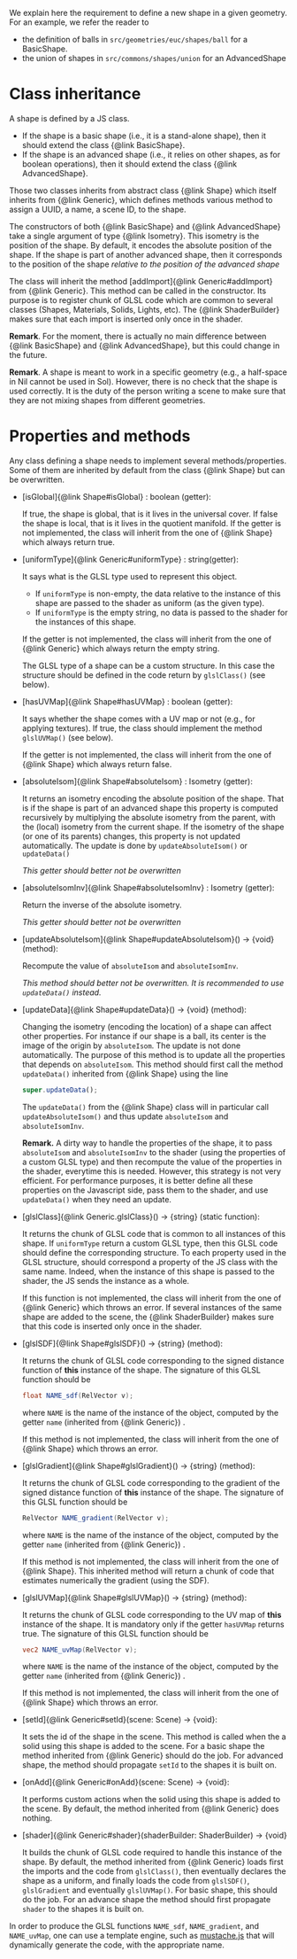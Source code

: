 We explain here the requirement to define a new shape in a given geometry. For an example, we refer the reader to

- the definition of balls in `src/geometries/euc/shapes/ball` for a BasicShape.
- the union of shapes in `src/commons/shapes/union` for an AdvancedShape

# Class inheritance

A shape is defined by a JS class.

- If the shape is a basic shape (i.e., it is a stand-alone shape), then it should extend the class {@link BasicShape}.
- If the shape is an advanced shape (i.e., it relies on other shapes, as for boolean operations), then it should extend
  the class {@link AdvancedShape}.

Those two classes inherits from abstract class {@link Shape} which itself inherits from {@link Generic}, which defines
methods various method to assign a UUID, a name, a scene ID, to the shape.

The constructors of both {@link BasicShape} and {@link AdvancedShape} take a single argument of type {@link Isometry}.
This isometry is the position of the shape. By default, it encodes the absolute position of the shape. If the shape is
part of another advanced shape, then it corresponds to the position of the shape *relative to the position of the
advanced shape*

The class will inherit the method [addImport]{@link Generic#addImport} from {@link Generic}. This method can be called
in the constructor. Its purpose is to register chunk of GLSL code which are common to several classes (Shapes,
Materials, Solids, Lights, etc). The {@link ShaderBuilder} makes sure that each import is inserted only once in the
shader.

**Remark**. For the moment, there is actually no main difference between {@link BasicShape} and {@link AdvancedShape},
but this could change in the future.

**Remark**. A shape is meant to work in a specific geometry (e.g., a half-space in Nil cannot be used in Sol). However,
there is no check that the shape is used correctly. It is the duty of the person writing a scene to make sure that they
are not mixing shapes from different geometries.

# Properties and methods

Any class defining a shape needs to implement several methods/properties. Some of them are inherited by default from the
class {@link Shape} but can be overwritten.

- [isGlobal]{@link Shape#isGlobal} : boolean (getter):

  If true, the shape is global, that is it lives in the universal cover. If false the shape is local, that is it lives
  in the quotient manifold. If the getter is not implemented, the class will inherit from the one of {@link Shape} which
  always return true.

- [uniformType]{@link Generic#uniformType} : string(getter):

  It says what is the GLSL type used to represent this object.
    - If `uniformType` is non-empty, the data relative to the instance of this shape are passed to the shader as
      uniform (as the given type).
    - If `uniformType` is the empty string, no data is passed to the shader for the instances of this shape.

  If the getter is not implemented, the class will inherit from the one of {@link Generic} which always return the empty
  string.

  The GLSL type of a shape can be a custom structure. In this case the structure should be defined in the code return
  by `glslClass()` (see below).

- [hasUVMap]{@link Shape#hasUVMap} : boolean (getter):

  It says whether the shape comes with a UV map or not (e.g., for applying textures). If true, the class should implement
  the method `glslUVMap()` (see below).

  If the getter is not implemented, the class will inherit from the one of {@link Shape} which always return false.

- [absoluteIsom]{@link Shape#absoluteIsom} : Isometry (getter):

  It returns an isometry encoding the absolute position of the shape. That is if the shape is part of an advanced shape
  this property is computed recursively by multiplying the absolute isometry from the parent, with the (local) isometry
  from the current shape. If the isometry of the shape (or one of its parents) changes, this property is not updated
  automatically. The update is done by `updateAbsoluteIsom()` or `updateData()`

  *This getter should better not be overwritten*

- [absoluteIsomInv]{@link Shape#absoluteIsomInv} : Isometry (getter):

  Return the inverse of the absolute isometry.

  *This getter should better not be overwritten*

- [updateAbsoluteIsom]{@link Shape#updateAbsoluteIsom}() -> {void} (method):

  Recompute the value of `absoluteIsom` and `absoluteIsomInv`.

  *This method should better not be overwritten. It is recommended to use `updateData()` instead.*

- [updateData]{@link Shape#updateData}() -> {void} (method):

  Changing the isometry (encoding the location) of a shape can affect other properties. For instance if our shape is a
  ball, its center is the image of the origin by `absoluteIsom`. The update is not done automatically. The purpose of
  this method is to update all the properties that depends on `absoluteIsom`. This method should first call the
  method `updateData()` inherited from {@link Shape} using the line
  ```javascript
  super.updateData();
  ```
  The `updateData()` from the {@link Shape} class will in particular call `updateAbsoluteIsom()` and thus
  update `absoluteIsom` and `absoluteIsomInv`.

  **Remark.** A dirty way to handle the properties of the shape, it to pass `absoluteIsom` and `absoluteIsomInv` to the
  shader (using the properties of a custom GLSL type) and then recompute the value of the properties in the shader,
  everytime this is needed. However, this strategy is not very efficient. For performance purposes, it is better define
  all these properties on the Javascript side, pass them to the shader, and use `updateData()` when they need an update.

- [glslClass]{@link Generic.glslClass}() -> {string} (static function):

  It returns the chunk of GLSL code that is common to all instances of this shape. If `uniformType` return a custom GLSL
  type, then this GLSL code should define the corresponding structure. To each property used in the GLSL structure,
  should correspond a property of the JS class with the same name. Indeed, when the instance of this shape is passed to
  the shader, the JS sends the instance as a whole.

  If this function is not implemented, the class will inherit from the one of {@link Generic} which throws an error. If
  several instances of the same shape are added to the scene, the {@link ShaderBuilder} makes sure that this code is
  inserted only once in the shader.

- [glslSDF]{@link Shape#glslSDF}() -> {string} (method):

  It returns the chunk of GLSL code corresponding to the signed distance function of **this** instance of the shape. The
  signature of this GLSL function should be
  ```glsl
  float NAME_sdf(RelVector v);
  ```
  where `NAME` is the name of the instance of the object, computed by the getter `name` (inherited from {@link Generic})
  .

  If this method is not implemented, the class will inherit from the one of {@link Shape} which throws an error.

- [glslGradient]{@link Shape#glslGradient}() -> {string} (method):

  It returns the chunk of GLSL code corresponding to the gradient of the signed distance function of **this** instance
  of the shape. The signature of this GLSL function should be
  ```glsl
  RelVector NAME_gradient(RelVector v);
  ```
  where `NAME` is the name of the instance of the object, computed by the getter `name` (inherited from {@link Generic})
  .

  If this method is not implemented, the class will inherit from the one of {@link Shape}. This inherited method will
  return a chunk of code that estimates numerically the gradient (using the SDF).

- [glslUVMap]{@link Shape#glslUVMap}() -> {string} (method):

  It returns the chunk of GLSL code corresponding to the UV map of **this** instance of the shape. It is mandatory only
  if the getter `hasUVMap` returns true. The signature of this GLSL function should be
  ```glsl
  vec2 NAME_uvMap(RelVector v);
  ```
  where `NAME` is the name of the instance of the object, computed by the getter `name` (inherited from {@link Generic})
  .

  If this method is not implemented, the class will inherit from the one of {@link Shape} which throws an error.

- [setId]{@link Generic#setId}(scene: Scene) -> {void}:

  It sets the id of the shape in the scene. This method is called when the a solid using this shape is added to the
  scene. For a basic shape the method inherited from {@link Generic} should do the job. For advanced shape, the method
  should propagate `setId` to the shapes it is built on.

- [onAdd]{@link Generic#onAdd}(scene: Scene) -> {void}:

  It performs custom actions when the solid using this shape is added to the scene. By default, the method inherited
  from {@link Generic} does nothing.

- [shader]{@link Generic#shader}(shaderBuilder: ShaderBuilder) -> {void}

  It builds the chunk of GLSL code required to handle this instance of the shape. By default, the method inherited from
  {@link Generic} loads first the imports and the code from `glslClass()`, then eventually declares the shape as a
  uniform, and finally loads the code from `glslSDF()`, `glslGradient` and eventually `glslUVMap()`. For basic shape,
  this should do the job. For an advance shape the method should first propagate `shader` to the shapes it is built on.

In order to produce the GLSL functions `NAME_sdf`, `NAME_gradient`, and `NAME_uvMap`, one can use a template engine,
such as [mustache.js](https://github.com/janl/mustache.js/)
that will dynamically generate the code, with the appropriate name.

